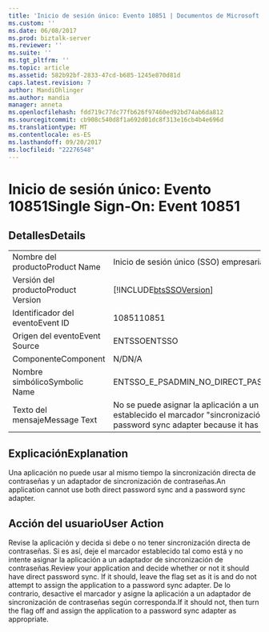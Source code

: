 ```yaml
---
title: 'Inicio de sesión único: Evento 10851 | Documentos de Microsoft'
ms.custom: ''
ms.date: 06/08/2017
ms.prod: biztalk-server
ms.reviewer: ''
ms.suite: ''
ms.tgt_pltfrm: ''
ms.topic: article
ms.assetid: 582b92bf-2833-47cd-b685-1245e870d81d
caps.latest.revision: 7
author: MandiOhlinger
ms.author: mandia
manager: anneta
ms.openlocfilehash: fdd719c77dc77fb626f97460ed92bd74ab6da812
ms.sourcegitcommit: cb908c540d8f1a692d01dc8f313e16cb4b4e696d
ms.translationtype: MT
ms.contentlocale: es-ES
ms.lasthandoff: 09/20/2017
ms.locfileid: "22276548"
---
```

# <a name="single-sign-on-event-10851"></a><span data-ttu-id="fdbd8-102">Inicio de sesión único: Evento 10851</span><span class="sxs-lookup"><span data-stu-id="fdbd8-102">Single Sign-On: Event 10851</span></span>
## <a name="details"></a><span data-ttu-id="fdbd8-103">Detalles</span><span class="sxs-lookup"><span data-stu-id="fdbd8-103">Details</span></span>  
  
|||  
|-|-|  
|<span data-ttu-id="fdbd8-104">Nombre del producto</span><span class="sxs-lookup"><span data-stu-id="fdbd8-104">Product Name</span></span>|<span data-ttu-id="fdbd8-105">Inicio de sesión único (SSO) empresarial</span><span class="sxs-lookup"><span data-stu-id="fdbd8-105">Enterprise Single Sign-On</span></span>|  
|<span data-ttu-id="fdbd8-106">Versión del producto</span><span class="sxs-lookup"><span data-stu-id="fdbd8-106">Product Version</span></span>|[!INCLUDE[btsSSOVersion](../includes/btsssoversion-md.md)]|  
|<span data-ttu-id="fdbd8-107">Identificador del evento</span><span class="sxs-lookup"><span data-stu-id="fdbd8-107">Event ID</span></span>|<span data-ttu-id="fdbd8-108">10851</span><span class="sxs-lookup"><span data-stu-id="fdbd8-108">10851</span></span>|  
|<span data-ttu-id="fdbd8-109">Origen del evento</span><span class="sxs-lookup"><span data-stu-id="fdbd8-109">Event Source</span></span>|<span data-ttu-id="fdbd8-110">ENTSSO</span><span class="sxs-lookup"><span data-stu-id="fdbd8-110">ENTSSO</span></span>|  
|<span data-ttu-id="fdbd8-111">Componente</span><span class="sxs-lookup"><span data-stu-id="fdbd8-111">Component</span></span>|<span data-ttu-id="fdbd8-112">N/D</span><span class="sxs-lookup"><span data-stu-id="fdbd8-112">N/A</span></span>|  
|<span data-ttu-id="fdbd8-113">Nombre simbólico</span><span class="sxs-lookup"><span data-stu-id="fdbd8-113">Symbolic Name</span></span>|<span data-ttu-id="fdbd8-114">ENTSSO_E_PSADMIN_NO_DIRECT_PASSWORD_SYNC</span><span class="sxs-lookup"><span data-stu-id="fdbd8-114">ENTSSO_E_PSADMIN_NO_DIRECT_PASSWORD_SYNC</span></span>|  
|<span data-ttu-id="fdbd8-115">Texto del mensaje</span><span class="sxs-lookup"><span data-stu-id="fdbd8-115">Message Text</span></span>|<span data-ttu-id="fdbd8-116">No se puede asignar la aplicación a un adaptador de sincronización de contraseñas porque tiene establecido el marcador "sincronización directa de contraseñas".</span><span class="sxs-lookup"><span data-stu-id="fdbd8-116">The application cannot be assigned to a password sync adapter because it has the 'direct password sync' flag set.</span></span>|  
  
## <a name="explanation"></a><span data-ttu-id="fdbd8-117">Explicación</span><span class="sxs-lookup"><span data-stu-id="fdbd8-117">Explanation</span></span>  
 <span data-ttu-id="fdbd8-118">Una aplicación no puede usar al mismo tiempo la sincronización directa de contraseñas y un adaptador de sincronización de contraseñas.</span><span class="sxs-lookup"><span data-stu-id="fdbd8-118">An application cannot use both direct password sync and a password sync adapter.</span></span>  
  
## <a name="user-action"></a><span data-ttu-id="fdbd8-119">Acción del usuario</span><span class="sxs-lookup"><span data-stu-id="fdbd8-119">User Action</span></span>  
 <span data-ttu-id="fdbd8-120">Revise la aplicación y decida si debe o no tener sincronización directa de contraseñas. Si es así, deje el marcador establecido tal como está y no intente asignar la aplicación a un adaptador de sincronización de contraseñas.</span><span class="sxs-lookup"><span data-stu-id="fdbd8-120">Review your application and decide whether or not it should have direct password sync. If it should, leave the flag set as it is and do not attempt to assign the application to a password sync adapter.</span></span> <span data-ttu-id="fdbd8-121">De lo contrario, desactive el marcador y asigne la aplicación a un adaptador de sincronización de contraseñas según corresponda.</span><span class="sxs-lookup"><span data-stu-id="fdbd8-121">If it should not, then turn the flag off and assign the application to a password sync adapter as appropriate.</span></span>